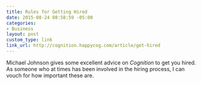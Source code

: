```yaml
---
title: Rules for Getting Hired
date: 2015-08-24 08:58:59 -05:00
categories:
- Business
layout: post
custom_type: link
link_url: http://cognition.happycog.com/article/get-hired
---
```


Michael Johnson gives some excellent advice on *Cognition* to get you hired. As someone who at times has been involved in the hiring process, I can vouch for how important these are.
